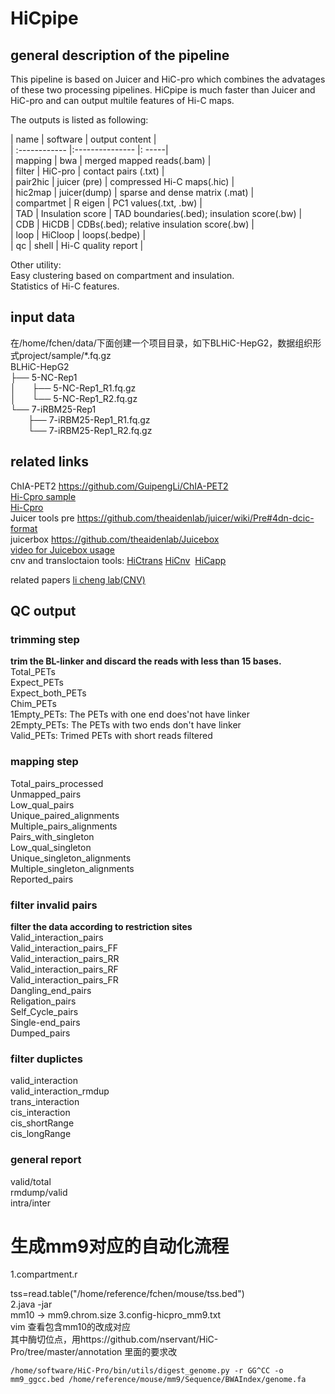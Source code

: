 # HiCpipe

## general description of the pipeline
This pipeline is based on Juicer and HiC-pro which combines the advatages of these two processing pipelines. HiCpipe is much faster than Juicer and HiC-pro and can output multile features of Hi-C maps.

The outputs is listed as following:  

| name | software | output content   |   
| :------------ |:--------------- |: -----|  
| mapping | bwa   | merged mapped reads(.bam) |     
| filter | HiC-pro | contact pairs (.txt) |  
| pair2hic | juicer (pre) | compressed Hi-C maps(.hic) |  
| hic2map | juicer(dump) | sparse and dense matrix (.mat) |  
| compartmet | R eigen | PC1 values(.txt, .bw) |      
| TAD | Insulation score | TAD boundaries(.bed); insulation score(.bw) |    
| CDB | HiCDB | CDBs(.bed); relative insulation score(.bw) |  
| loop | HiCloop | loops(.bedpe) |  
| qc | shell | Hi-C quality report |  


Other utility:  
Easy clustering based on compartment and insulation.  
Statistics of Hi-C features.





## input data  
在/home/fchen/data/下面创建一个项目目录，如下BLHiC-HepG2，数据组织形式project/sample/*.fq.gz  
BLHiC-HepG2   
├── 5-NC-Rep1  
│ &ensp;&ensp;  ├── 5-NC-Rep1_R1.fq.gz  
│ &ensp;&ensp;  └── 5-NC-Rep1_R2.fq.gz  
└── 7-iRBM25-Rep1  
&ensp;&ensp;&ensp;&ensp;├── 7-iRBM25-Rep1_R1.fq.gz                         
&ensp;&ensp;&ensp;&ensp;└── 7-iRBM25-Rep1_R2.fq.gz     

## related links

ChIA-PET2 https://github.com/GuipengLi/ChIA-PET2  
[Hi-Cpro sample](https://zerkalo.curie.fr/partage/HiC-Pro/HiCPro_results/HiC_Pro_v2.7.4_test_data/)  
[Hi-Cpro](https://github.com/nservant/HiC-Pro)  
Juicer tools pre https://github.com/theaidenlab/juicer/wiki/Pre#4dn-dcic-format  
juicerbox https://github.com/theaidenlab/Juicebox    
[video for Juicebox usage](https://www.youtube.com/watch?feature=player_embedded&v=xjNXyeUSfZM)  
cnv and transloctaion tools: [HiCtrans](https://github.com/ay-lab/HiCtrans) [HiCnv](https://github.com/ay-lab/HiCnv)  [HiCapp](https://bitbucket.org/mthjwu/hicapp)

related papers
[li cheng lab(CNV)](http://cls.pku.edu.cn:8080/index.php?m=content&c=index&a=show&catid=34&id=95)



## QC output
### trimming step  
**trim the BL-linker and discard the reads with  less than 15 bases.**     
Total_PETs   
Expect_PETs    
Expect_both_PETs    
Chim_PETs  
1Empty_PETs: The PETs with one end does'not have linker    
2Empty_PETs: The PETs with two ends don't have linker   
Valid_PETs: Trimed PETs with short reads filtered    
### mapping step  
Total_pairs_processed  
Unmapped_pairs  
Low_qual_pairs  
Unique_paired_alignments  
Multiple_pairs_alignments  
Pairs_with_singleton  
Low_qual_singleton  
Unique_singleton_alignments  
Multiple_singleton_alignments  
Reported_pairs  
### filter invalid pairs  
**filter the data according to restriction sites**  
Valid_interaction_pairs  
Valid_interaction_pairs_FF  
Valid_interaction_pairs_RR  
Valid_interaction_pairs_RF  
Valid_interaction_pairs_FR  
Dangling_end_pairs  
Religation_pairs  
Self_Cycle_pairs  
Single-end_pairs  
Dumped_pairs  
### filter duplictes   
valid_interaction  
valid_interaction_rmdup  
trans_interaction  
cis_interaction  
cis_shortRange  
cis_longRange  
### general report  
valid/total  
rmdump/valid  
intra/inter  


# 生成mm9对应的自动化流程
1.compartment.r   

tss=read.table("/home/reference/fchen/mouse/tss.bed")  
2.java -jar   
mm10 -> mm9.chrom.size
3.config-hicpro_mm9.txt  
vim 查看包含mm10的改成对应  
其中酶切位点，用https://github.com/nservant/HiC-Pro/tree/master/annotation 里面的要求改  
```shell
/home/software/HiC-Pro/bin/utils/digest_genome.py -r GG^CC -o mm9_ggcc.bed /home/reference/mouse/mm9/Sequence/BWAIndex/genome.fa
```

